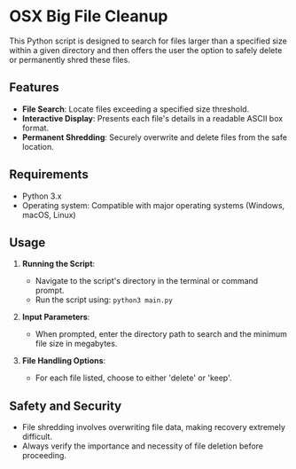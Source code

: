 # OSX Big File Cleanup

This Python script is designed to search for files larger than a specified size within a given directory and then offers the user the option to safely delete or permanently shred these files.


## Features

- **File Search**: Locate files exceeding a specified size threshold.
- **Interactive Display**: Presents each file's details in a readable ASCII box format.
- **Permanent Shredding**: Securely overwrite and delete files from the safe location.


## Requirements

- Python 3.x
- Operating system: Compatible with major operating systems (Windows, macOS, Linux)


## Usage

1. **Running the Script**: 
   - Navigate to the script's directory in the terminal or command prompt.
   - Run the script using: `python3 main.py`

2. **Input Parameters**:
   - When prompted, enter the directory path to search and the minimum file size in megabytes.

3. **File Handling Options**:
   - For each file listed, choose to either 'delete' or 'keep'.


## Safety and Security

- File shredding involves overwriting file data, making recovery extremely difficult.
- Always verify the importance and necessity of file deletion before proceeding.



